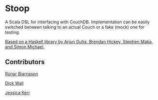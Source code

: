 Stoop
=====

A Scala DSL for interfacing with CouchDB. Implementation can be easily switched between talking to an actual Couch or a fake (mock) one for testing.

[Based on a Haskell library by Arjun Guha, Brendan Hickey, Stephen Maka, and Simon Michael.](http://hackage.haskell.org/package/CouchDB)

## Contributors
[Rúnar Bjarnason](https://twitter.com/runarorama)

[Dick Wall](https://twitter.com/dickwall)

[Jessica Kerr](https://twitter.com/jessitron)


